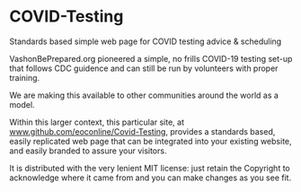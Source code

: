 # COVID-Testing
Standards based simple web page for COVID testing advice &amp; scheduling

VashonBePrepared.org pioneered a simple, no frills COVID-19 testing set-up that 
follows CDC guidence and can still be run by volunteers with proper training.

We are making this available to other communities around the world as a model.

Within this larger context, this particular site, at www.github.com/eoconline/Covid-Testing,
provides a standards based, easily replicated web page that can be integrated into your 
existing website, and easily branded to assure your visitors.

It is distributed with the very lenient MIT license: just retain the Copyright to 
acknowledge where it came from and you can make changes as you see fit.
